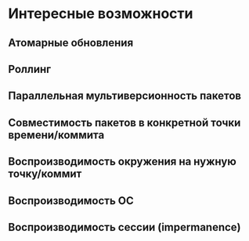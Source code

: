# Интересные возможности

## Атомарные обновления

## Роллинг

## Параллельная мультиверсионность пакетов

## Совместимость пакетов в конкретной точки времени/коммита

## Воспроизводимость окружения на нужную точку/коммит

## Воспроизводимость ОС

## Воспроизводимость сессии (impermanence)

##

##

##

##

##

##